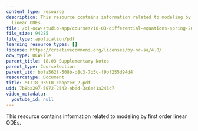 ```yaml
---
content_type: resource
description: This resource contains information related to modeling by first order
  linear ODEs.
file: /ol-ocw-studio-app/courses/18-03-differential-equations-spring-2010/7b8ba29759722542ebad3c6e41a245c7_MIT18_03S10_chapter_2.pdf
file_size: 94285
file_type: application/pdf
learning_resource_types: []
license: https://creativecommons.org/licenses/by-nc-sa/4.0/
ocw_type: OCWFile
parent_title: 18.03 Supplementary Notes
parent_type: CourseSection
parent_uid: bbfa562f-508b-d8c3-7b5c-f9bf255d94d4
resourcetype: Document
title: MIT18_03S10_chapter_2.pdf
uid: 7b8ba297-5972-2542-ebad-3c6e41a245c7
video_metadata:
  youtube_id: null
---
```

This resource contains information related to modeling by first order linear ODEs.